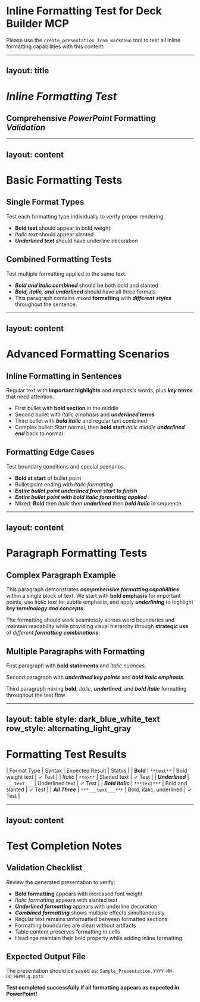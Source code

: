 # Inline Formatting Test for Deck Builder MCP

Please use the `create_presentation_from_markdown` tool to test all inline formatting capabilities with this content:

---
layout: title
---
# ***Inline Formatting Test***
## Comprehensive ___PowerPoint___ **Formatting** *Validation*

---
layout: content
---
# Basic Formatting Tests

## Single Format Types
Test each formatting type individually to verify proper rendering.

- **Bold text** should appear in bold weight
- *Italic text* should appear slanted
- ___Underlined text___ should have underline decoration

## Combined Formatting Tests
Test multiple formatting applied to the same text.

- ***Bold and italic combined*** should be both bold and slanted
- ***___Bold, italic, and underlined___*** should have all three formats
- This paragraph contains *mixed* **formatting** with ___different___ ***styles*** throughout the sentence.

---
layout: content
---
# Advanced Formatting Scenarios

## Inline Formatting in Sentences
Regular text with **important highlights** and *emphasis* words, plus ___key terms___ that need attention.

- First bullet with **bold section** in the middle
- Second bullet with *italic emphasis* and ___underlined terms___
- Third bullet with ***bold italic*** and regular text combined
- Complex bullet: Start normal, then **bold start** *italic middle* ___underlined end___ back to normal

## Formatting Edge Cases
Test boundary conditions and special scenarios.

- **Bold at start** of bullet point
- Bullet point ending with *italic formatting*
- ___Entire bullet point underlined from start to finish___
- ***Entire bullet point with bold italic formatting applied***
- Mixed: **Bold** then *italic* then ___underlined___ then ***bold italic*** in sequence

---
layout: content
---
# Paragraph Formatting Tests

## Complex Paragraph Example
This paragraph demonstrates ***comprehensive formatting capabilities*** within a single block of text. We start with **bold emphasis** for important points, use *italic text* for subtle emphasis, and apply ___underlining___ to highlight ***key terminology and concepts***. 

The formatting should work seamlessly across word boundaries and maintain readability while providing visual hierarchy through **strategic use** of *different* ___formatting___ ***combinations***.

## Multiple Paragraphs with Formatting
First paragraph with **bold statements** and *italic nuances*.

Second paragraph with ___underlined key points___ and ***bold italic emphasis***.

Third paragraph mixing **bold**, *italic*, ___underlined___, and ***bold italic*** formatting throughout the text flow.

---
layout: table
style: dark_blue_white_text
row_style: alternating_light_gray
---
# Formatting Test Results
| Format Type | Syntax | Expected Result | Status |
| **Bold** | `**text**` | Bold weight text | ✓ Test |
| *Italic* | `*text*` | Slanted text | ✓ Test |
| ___Underlined___ | `___text___` | Underlined text | ✓ Test |
| ***Bold Italic*** | `***text***` | Bold and slanted | ✓ Test |
| ***___All Three___*** | `***___text___***` | Bold, italic, underlined | ✓ Test |

---
layout: content
---
# Test Completion Notes

## Validation Checklist
Review the generated presentation to verify:

- **Bold formatting** appears with increased font weight
- *Italic formatting* appears with slanted text
- ___Underlined formatting___ appears with underline decoration
- ***Combined formatting*** shows multiple effects simultaneously
- Regular text remains unformatted between formatted sections
- Formatting boundaries are clean without artifacts
- Table content preserves formatting in cells
- Headings maintain their bold property while adding inline formatting

## Expected Output File
The presentation should be saved as: `Sample_Presentation.YYYY-MM-DD_HHMM.g.pptx`

**Test completed successfully if all formatting appears as expected in PowerPoint!**
